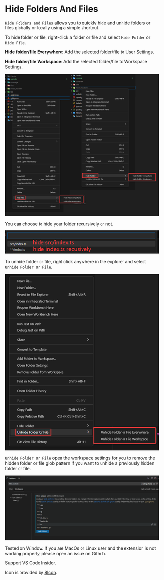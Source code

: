 # Hide Folders And Files

`Hide Folders and Files` allows you to quickly hide and unhide folders or files globally or locally using a simple shortcut.

To hide folder or file, right-click a folder or file and select `Hide Folder` or `Hide File`.

**Hide folder/file Everywhere**: Add the selected folder/file to User Settings.

**Hide folder/file Workspace**: Add the selected folder/file to Workspace Settings.

![Select "Hide Folder" or "Hide File" from the right-click menu to hide a folder or file](https://raw.githubusercontent.com/tylim88/VS-Code-Folder-HIde/main/img/hide.png)

You can choose to hide your folder recursively or not.

![You can choose to hide your folder recursively or not.](https://raw.githubusercontent.com/tylim88/VS-Code-Folder-HIde/main/img/select.png)

To unhide folder or file, right click anywhere in the explorer and select `Unhide Folder Or File`.

![Select "Unhide Folder Or File" from the right-click menu to unhide a folder or file](https://raw.githubusercontent.com/tylim88/VS-Code-Folder-HIde/main/img/unhide.png)

`Unhide Folder Or File` open the workspace settings for you to remove the hidden folder or file glob pattern if you want to unhide a previously hidden folder or file.

![remove hidden folder or file glob pattern from workspace settings](https://raw.githubusercontent.com/tylim88/VS-Code-Folder-HIde/main/img/settings.png)

Tested on Window. If you are MacOs or Linux user and the extension is not working properly, please open an issue on Github.

Support VS Code Insider.

Icon is provided by [8Icon](https://icons8.com/icon/qT7XTBxEfI55/hide-file).
